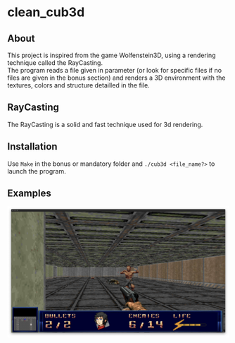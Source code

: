 # clean_cub3d

## About
This project is inspired from the game Wolfenstein3D, using a rendering technique called the RayCasting.  
The program reads a file given in parameter (or look for specific files if no files are given in the bonus section) and renders a 3D environment with the textures, colors and structure detailled in the file.

## RayCasting
The RayCasting is a solid and fast technique used for 3d rendering.

## Installation
Use `Make` in the bonus or mandatory folder and `./cub3d <file_name?>` to launch the program.

## Examples

![Screenshot](readme_files/screenshot_game.png)
